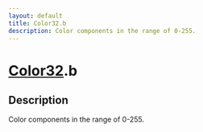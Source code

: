 ```yaml
---
layout: default
title: Color32.b
description: Color components in the range of 0-255.
---
```

# [Color32]({{site.url}}/Pages/Reference/Color32.html).b

## Description
Color components in the range of 0-255.

